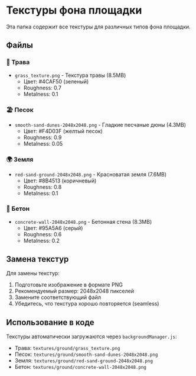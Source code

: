  # Текстуры фона площадки

Эта папка содержит все текстуры для различных типов фона площадки.

## Файлы

### 🌱 Трава
- `grass_texture.png` - Текстура травы (8.5MB)
  - Цвет: #4CAF50 (зеленый)
  - Roughness: 0.7
  - Metalness: 0.1

### 🏖️ Песок
- `smooth-sand-dunes-2048x2048.png` - Гладкие песчаные дюны (4.3MB)
  - Цвет: #F4D03F (желтый песок)
  - Roughness: 0.9
  - Metalness: 0.05

### 🌍 Земля
- `red-sand-ground-2048x2048.png` - Красноватая земля (7.6MB)
  - Цвет: #8B4513 (коричневый)
  - Roughness: 0.8
  - Metalness: 0.1

### 🧱 Бетон
- `concrete-wall-2048x2048.png` - Бетонная стена (8.3MB)
  - Цвет: #95A5A6 (серый)
  - Roughness: 0.6
  - Metalness: 0.2

## Замена текстур

Для замены текстур:
1. Подготовьте изображение в формате PNG
2. Рекомендуемый размер: 2048x2048 пикселей
3. Замените соответствующий файл
4. Убедитесь, что текстура хорошо повторяется (seamless)

## Использование в коде

Текстуры автоматически загружаются через `backgroundManager.js`:
- Трава: `textures/ground/grass_texture.png`
- Песок: `textures/ground/smooth-sand-dunes-2048x2048.png`
- Земля: `textures/ground/red-sand-ground-2048x2048.png`
- Бетон: `textures/ground/concrete-wall-2048x2048.png` 